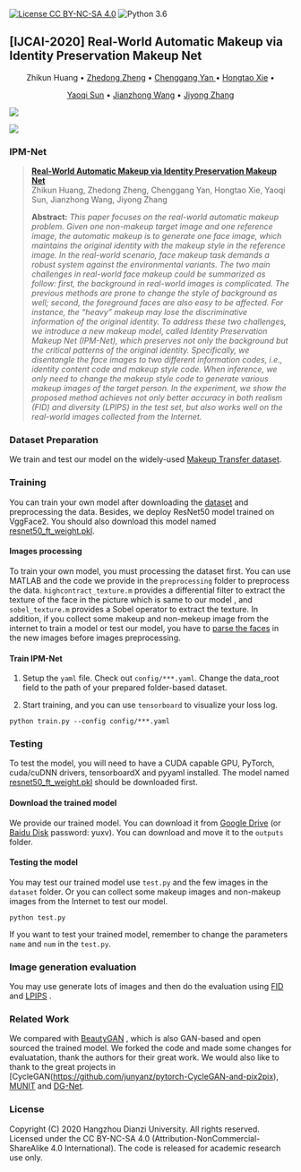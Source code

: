 [![License CC BY-NC-SA 4.0](https://img.shields.io/badge/license-CC4.0-blue.svg)](https://raw.githubusercontent.com/nvlabs/SPADE/master/LICENSE.md) ![Python 3.6](https://img.shields.io/badge/python-3.6-green.svg)

## [IJCAI-2020] Real-World Automatic Makeup via Identity Preservation Makeup Net

</h1>

  <p align="center">
    Zhikun Huang</a> •
    <a href="https://dblp.uni-trier.de/pers/hd/z/Zheng:Zhedong">Zhedong Zheng</a> •
    <a href="https://dblp.uni-trier.de/pers/hd/y/Yan:Chenggang_Clarence">Chenggang Yan </a> •
    <a href="https://dblp.uni-trier.de/pers/hd/x/Xie:Hongtao">Hongtao Xie</a> •
  <p align="center">
    <a href="https://dblp.uni-trier.de/pers/hd/s/Sun:Yaoqi">Yaoqi Sun</a> •
    <a href="https://www.researchgate.net/scientific-contributions/10713410_Jianzhong_Wang">Jianzhong Wang</a> •
    <a href="https://dblp.uni-trier.de/pers/hd/z/Zhang:Jiyong">Jiyong Zhang</a>
  </p>




![](README.assets/results.jpg#pic_center)

<img src="README.assets/controlable.jpg#pic_center"  />

### IPM-Net

> **[Real-World Automatic Makeup via Identity Preservation Makeup Net](https://github.com/huangzhikun1995/IPM-Net/blob/master/Real_World_Automatic_Makeup_via_Identity_Preservation_Makeup_Net.pdf)**<br>
> Zhikun Huang, Zhedong Zheng, Chenggang Yan, Hongtao Xie, Yaoqi Sun, 
Jianzhong Wang, Jiyong Zhang<br>
>
> **Abstract:** *This paper focuses on the real-world automatic makeup problem. Given one non-makeup target image and one reference image, the automatic makeup is to generate one face image, which maintains the original identity with the makeup style in the reference image. In the real-world scenario, face makeup task demands a robust system against the environmental variants. The two main challenges in real-world face makeup could be summarized as follow: first, the background in real-world images is complicated. The previous methods are prone to change the style of background as well; second, the foreground faces are also easy to be affected. For instance, the “heavy” makeup may lose the discriminative information of the original identity. To address these two challenges, we introduce a new makeup model, called Identity Preservation Makeup Net (IPM-Net), which preserves not only the background but the critical patterns of the original identity. Specifically, we disentangle the face images to two different information codes, i.e., identity content code and makeup style code. When inference, we only need to change the makeup style code to generate various makeup images of the target person. In the experiment, we show the proposed method achieves not only better accuracy in both realism (FID) and diversity (LPIPS) in the test set, but also works well on the real-world images collected from the Internet.*

### Dataset Preparation

We train and test our model on the widely-used [Makeup Transfer dataset](http://liusi-group.com/projects/BeautyGAN).

### Training
You can train your own model after downloading the [dataset](http://liusi-group.com/projects/BeautyGAN) and preprocessing the data.
Besides, we deploy ResNet50 model trained on VggFace2. You should also download this model named [resnet50_ft_weight.pkl](https://drive.google.com/file/d/1A94PAAnwk6L7hXdBXLFosB_s0SzEhAFU/view). 
#### Images processing
To train your own model, you must processing the dataset first. You can use MATLAB and the code we provide in the `preprocessing` folder to preprocess the data. `highcontract_texture.m` provides a  differential filter to extract the texture of the face in the picture which is same to our model , and `sobel_texture.m` provides a Sobel operator to extract the texture. 
In addition, if you collect some makeup and non-mekeup image from the internet to train a model or test our model, you have to [parse the faces](https://github.com/switchablenorms/CelebAMask-HQ/tree/master/face_parsing) in the new images before images preprocessing. 

#### Train IPM-Net
1. Setup the `yaml` file. Check out `config/***.yaml`. Change the data_root field to the path of your prepared folder-based dataset.

2. Start training, and you can use `tensorboard` to visualize your loss log.

```
python train.py --config config/***.yaml
```

### Testing
To test the model, you will need to have a CUDA capable GPU, PyTorch, cuda/cuDNN  drivers, tensorboardX and pyyaml installed. 
The model named [resnet50_ft_weight.pkl](https://drive.google.com/file/d/1A94PAAnwk6L7hXdBXLFosB_s0SzEhAFU/view) should be downloaded first.
#### Download the trained model
We provide our trained model. You can download it from [Google Drive](https://drive.google.com/drive/folders/1dTmg0SWGkqu2NnzWgcI4BlxIy476HuL1?usp=sharing) (or [Baidu Disk](https://pan.baidu.com/s/1_S1F9D7YdamlMvFg7wTRDg) password: yuxv). You can download and move it to the `outputs` folder.
#### Testing the model
You may test our trained model use `test.py` and the few images in the `dataset` folder. Or you can collect some makeup images and non-makeup images from the Internet to test our model. 

```
python test.py 
```
If you want to test your trained model, remember to change the parameters `name` and `num` in the `test.py`. 


### Image generation evaluation
You may use generate lots of images and then do the evaluation using [FID](https://github.com/layumi/TTUR) and [LPIPS](https://github.com/layumi/PerceptualSimilarity) . 

### Related Work
We compared with [BeautyGAN](https://github.com/Honlan/BeautyGAN) , which is also GAN-based and open sourced the trained model. We forked the code and made some changes for evaluatation, thank the authors for their great work. We would also like to thank to the great projects in [CycleGAN(https://github.com/junyanz/pytorch-CycleGAN-and-pix2pix), [MUNIT](https://github.com/NVlabs/MUNIT) and [DG-Net](https://github.com/NVlabs/DG-Net).

### License
Copyright (C) 2020 Hangzhou Dianzi University. All rights reserved. Licensed under the CC BY-NC-SA 4.0 (Attribution-NonCommercial-ShareAlike 4.0 International). The code is released for academic research use only.

